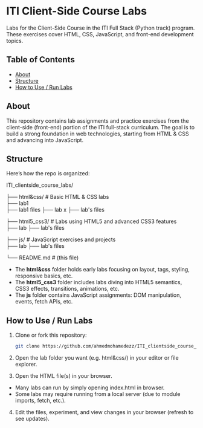 # ITI Client-Side Course Labs

Labs for the Client-Side Course in the ITI Full Stack (Python track) program.  
These exercises cover HTML, CSS, JavaScript, and front-end development topics.

## Table of Contents

- [About](#about)  
- [Structure](#structure)  
- [How to Use / Run Labs](#how-to-use--run-labs)  

## About

This repository contains lab assignments and practice exercises from the client-side (front-end) portion of the ITI full-stack curriculum. The goal is to build a strong foundation in web technologies, starting from HTML & CSS and advancing into JavaScript.  

## Structure

Here’s how the repo is organized:

ITI_clientside_course_labs/  

├── html&css/ # Basic HTML & CSS labs  
  ├── lab1  
    ├── lab1 files
  ├── lab x
    ├── lab's files
    
├── html5_css3/ # Labs using HTML5 and advanced CSS3 features  
  ├── lab
    ├── lab's files

├── js/ # JavaScript exercises and projects  
  ├── lab
    ├── lab's files

└── README.md # (this file)  

- The **html&css** folder holds early labs focusing on layout, tags, styling, responsive basics, etc.  
- The **html5_css3** folder includes labs diving into HTML5 semantics, CSS3 effects, transitions, animations, etc.  
- The **js** folder contains JavaScript assignments: DOM manipulation, events, fetch APIs, etc.


## How to Use / Run Labs

1. Clone or fork this repository:
   ```bash
   git clone https://github.com/ahmedmohamedezz/ITI_clientside_course_labs.git
   ```
2. Open the lab folder you want (e.g. html&css/) in your editor or file explorer.

3. Open the HTML file(s) in your browser.  
  - Many labs can run by simply opening index.html in browser.
  - Some labs may require running from a local server (due to module imports, fetch, etc.).

4. Edit the files, experiment, and view changes in your browser (refresh to see updates).

